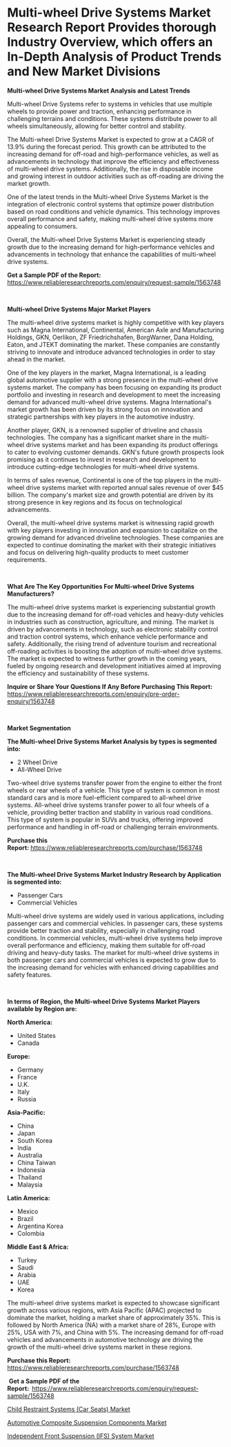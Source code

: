 <p><h1>Multi-wheel Drive Systems Market Research Report Provides thorough Industry Overview, which offers an In-Depth Analysis of Product Trends and New Market Divisions</h1></p><p><strong>Multi-wheel Drive Systems Market Analysis and Latest Trends</strong></p>
<p><p>Multi-wheel Drive Systems refer to systems in vehicles that use multiple wheels to provide power and traction, enhancing performance in challenging terrains and conditions. These systems distribute power to all wheels simultaneously, allowing for better control and stability.</p><p>The Multi-wheel Drive Systems Market is expected to grow at a CAGR of 13.9% during the forecast period. This growth can be attributed to the increasing demand for off-road and high-performance vehicles, as well as advancements in technology that improve the efficiency and effectiveness of multi-wheel drive systems. Additionally, the rise in disposable income and growing interest in outdoor activities such as off-roading are driving the market growth.</p><p>One of the latest trends in the Multi-wheel Drive Systems Market is the integration of electronic control systems that optimize power distribution based on road conditions and vehicle dynamics. This technology improves overall performance and safety, making multi-wheel drive systems more appealing to consumers.</p><p>Overall, the Multi-wheel Drive Systems Market is experiencing steady growth due to the increasing demand for high-performance vehicles and advancements in technology that enhance the capabilities of multi-wheel drive systems.</p></p>
<p><strong>Get a Sample PDF of the Report:&nbsp;</strong> <a href="https://www.reliableresearchreports.com/enquiry/request-sample/1563748">https://www.reliableresearchreports.com/enquiry/request-sample/1563748</a></p>
<p>&nbsp;</p>
<p><strong>Multi-wheel Drive Systems Major Market Players</strong></p>
<p><p>The multi-wheel drive systems market is highly competitive with key players such as Magna International, Continental, American Axle and Manufacturing Holdings, GKN, Oerlikon, ZF Friedrichshafen, BorgWarner, Dana Holding, Eaton, and JTEKT dominating the market. These companies are constantly striving to innovate and introduce advanced technologies in order to stay ahead in the market.</p><p>One of the key players in the market, Magna International, is a leading global automotive supplier with a strong presence in the multi-wheel drive systems market. The company has been focusing on expanding its product portfolio and investing in research and development to meet the increasing demand for advanced multi-wheel drive systems. Magna International's market growth has been driven by its strong focus on innovation and strategic partnerships with key players in the automotive industry.</p><p>Another player, GKN, is a renowned supplier of driveline and chassis technologies. The company has a significant market share in the multi-wheel drive systems market and has been expanding its product offerings to cater to evolving customer demands. GKN's future growth prospects look promising as it continues to invest in research and development to introduce cutting-edge technologies for multi-wheel drive systems.</p><p>In terms of sales revenue, Continental is one of the top players in the multi-wheel drive systems market with reported annual sales revenue of over $45 billion. The company's market size and growth potential are driven by its strong presence in key regions and its focus on technological advancements.</p><p>Overall, the multi-wheel drive systems market is witnessing rapid growth with key players investing in innovation and expansion to capitalize on the growing demand for advanced driveline technologies. These companies are expected to continue dominating the market with their strategic initiatives and focus on delivering high-quality products to meet customer requirements.</p></p>
<p>&nbsp;</p>
<p><strong>What Are The Key Opportunities For Multi-wheel Drive Systems Manufacturers?</strong></p>
<p><p>The multi-wheel drive systems market is experiencing substantial growth due to the increasing demand for off-road vehicles and heavy-duty vehicles in industries such as construction, agriculture, and mining. The market is driven by advancements in technology, such as electronic stability control and traction control systems, which enhance vehicle performance and safety. Additionally, the rising trend of adventure tourism and recreational off-roading activities is boosting the adoption of multi-wheel drive systems. The market is expected to witness further growth in the coming years, fueled by ongoing research and development initiatives aimed at improving the efficiency and sustainability of these systems.</p></p>
<p><strong>Inquire or Share Your Questions If Any Before Purchasing This Report:</strong> <a href="https://www.reliableresearchreports.com/enquiry/pre-order-enquiry/1563748">https://www.reliableresearchreports.com/enquiry/pre-order-enquiry/1563748</a></p>
<p>&nbsp;</p>
<p><strong>Market Segmentation</strong></p>
<p><strong>The Multi-wheel Drive Systems Market Analysis by types is segmented into:</strong></p>
<p><ul><li>2 Wheel Drive</li><li>All-Wheel Drive</li></ul></p>
<p><p>Two-wheel drive systems transfer power from the engine to either the front wheels or rear wheels of a vehicle. This type of system is common in most standard cars and is more fuel-efficient compared to all-wheel drive systems. All-wheel drive systems transfer power to all four wheels of a vehicle, providing better traction and stability in various road conditions. This type of system is popular in SUVs and trucks, offering improved performance and handling in off-road or challenging terrain environments.</p></p>
<p><strong>Purchase this Report:&nbsp;</strong><a href="https://www.reliableresearchreports.com/purchase/1563748">https://www.reliableresearchreports.com/purchase/1563748</a></p>
<p>&nbsp;</p>
<p><strong>The Multi-wheel Drive Systems Market Industry Research by Application is segmented into:</strong></p>
<p><ul><li>Passenger Cars</li><li>Commercial Vehicles</li></ul></p>
<p><p>Multi-wheel drive systems are widely used in various applications, including passenger cars and commercial vehicles. In passenger cars, these systems provide better traction and stability, especially in challenging road conditions. In commercial vehicles, multi-wheel drive systems help improve overall performance and efficiency, making them suitable for off-road driving and heavy-duty tasks. The market for multi-wheel drive systems in both passenger cars and commercial vehicles is expected to grow due to the increasing demand for vehicles with enhanced driving capabilities and safety features.</p></p>
<p>&nbsp;</p>
<p><strong>In terms of Region, the Multi-wheel Drive Systems Market Players available by Region are:</strong></p>
<p>
    <p> <strong> North America: </strong>
        <ul>
            <li>United States</li>
            <li>Canada</li>
        </ul>
        </p> 
    <p> <strong> Europe: </strong>
        <ul>
            <li>Germany</li>
            <li>France</li>
            <li>U.K.</li>
            <li>Italy</li>
            <li>Russia</li>
        </ul>
        </p> 
    <p> <strong> Asia-Pacific: </strong>
        <ul>
            <li>China</li>
            <li>Japan</li>
            <li>South Korea</li>
            <li>India</li>
            <li>Australia</li>
            <li>China Taiwan</li>
            <li>Indonesia</li>
            <li>Thailand</li>
            <li>Malaysia</li>
        </ul>
        </p> 
    <p> <strong> Latin America: </strong>
        <ul>
            <li>Mexico</li>
            <li>Brazil</li>
            <li>Argentina Korea</li>
            <li>Colombia</li>
        </ul>
        </p> 
    <p> <strong> Middle East & Africa: </strong>
        <ul>
            <li>Turkey</li>
            <li>Saudi</li>
            <li>Arabia</li>
            <li>UAE</li>
            <li>Korea</li>
        </ul>
    </p>
    </p>
<p><p>The multi-wheel drive systems market is expected to showcase significant growth across various regions, with Asia Pacific (APAC) projected to dominate the market, holding a market share of approximately 35%. This is followed by North America (NA) with a market share of 28%, Europe with 25%, USA with 7%, and China with 5%. The increasing demand for off-road vehicles and advancements in automotive technology are driving the growth of the multi-wheel drive systems market in these regions.</p></p>
<p><strong>Purchase this Report: </strong><a href="https://www.reliableresearchreports.com/purchase/1563748">https://www.reliableresearchreports.com/purchase/1563748</a></p>
<p>&nbsp;<strong>Get a Sample PDF of the Report:&nbsp;&nbsp;</strong><a href="https://www.reliableresearchreports.com/enquiry/request-sample/1563748">https://www.reliableresearchreports.com/enquiry/request-sample/1563748</a></p>
<p><strong></strong></p>
<p><p><a href="https://github.com/redneck06/Market-Research-Report-List-2/blob/main/child-restraint-systems-car-seats-market.md">Child Restraint Systems (Car Seats) Market</a></p><p><a href="https://github.com/mauripalmi/Market-Research-Report-List-2/blob/main/automotive-composite-suspension-components-market.md">Automotive Composite Suspension Components Market</a></p><p><a href="https://github.com/nicoletavirag/Market-Research-Report-List-2/blob/main/independent-front-suspension-ifs-system-market.md">Independent Front Suspension (IFS) System Market</a></p></p>